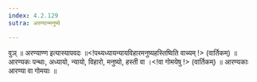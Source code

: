 ```yaml
---
index: 4.2.129
sutra: अरण्यान्मनुष्ये

---
```

 वुञ् ॥ अरण्याण्ण इत्यास्यापवदः ॥<!पथ्यध्यायन्यायविहारमनुष्यहस्तिष्विति वाच्यम् !> (वार्तिकम्) ॥ आरण्यकः पन्थाः, अध्यायो, न्यायो, विहारो, मनुष्यो, हस्ती वा ।<!वा गोमयेषु !> (वार्तिकम्) ॥ आरण्यकाः आरण्या वा गोमयाः ॥